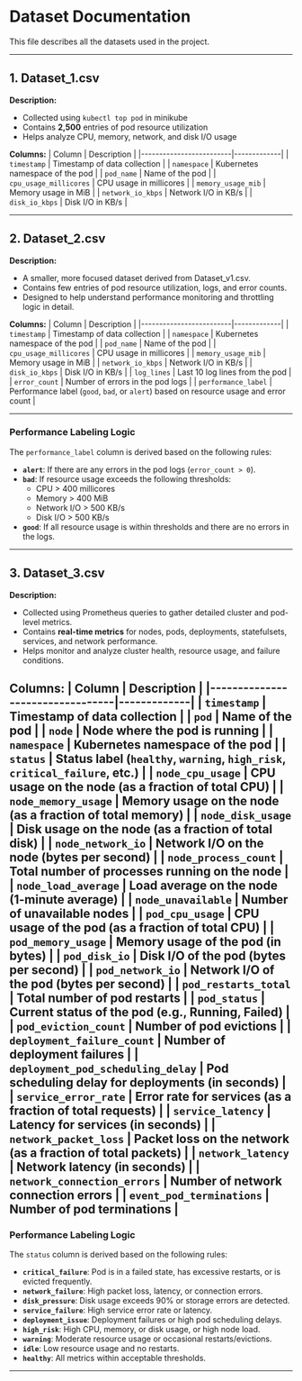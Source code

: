 # **Dataset Documentation**

This file describes all the datasets used in the project.

---

## **1. Dataset_1.csv**
**Description:**  
- Collected using `kubectl top pod` in minikube
- Contains **2,500** entries of pod resource utilization
- Helps analyze CPU, memory, network, and disk I/O usage

**Columns:**
| Column                  | Description |
|-------------------------|-------------|
| `timestamp`            | Timestamp of data collection |
| `namespace`            | Kubernetes namespace of the pod |
| `pod_name`             | Name of the pod |
| `cpu_usage_millicores` | CPU usage in millicores |
| `memory_usage_mib`     | Memory usage in MiB |
| `network_io_kbps`      | Network I/O in KB/s |
| `disk_io_kbps`         | Disk I/O in KB/s |


---

## **2. Dataset_2.csv**

**Description:**  
- A smaller, more focused dataset derived from Dataset_v1.csv.
- Contains few entries of pod resource utilization, logs, and error counts.
- Designed to help understand performance monitoring and throttling logic in detail.

**Columns:**
| Column                  | Description |
|-------------------------|-------------|
| `timestamp`            | Timestamp of data collection |
| `namespace`            | Kubernetes namespace of the pod |
| `pod_name`             | Name of the pod |
| `cpu_usage_millicores` | CPU usage in millicores |
| `memory_usage_mib`     | Memory usage in MiB |
| `network_io_kbps`      | Network I/O in KB/s |
| `disk_io_kbps`         | Disk I/O in KB/s |
| `log_lines`            | Last 10 log lines from the pod |
| `error_count`          | Number of errors in the pod logs |
| `performance_label`    | Performance label (`good`, `bad`, or `alert`) based on resource usage and error count |

---

### **Performance Labeling Logic**
The `performance_label` column is derived based on the following rules:
- **`alert`**: If there are any errors in the pod logs (`error_count > 0`).
- **`bad`**: If resource usage exceeds the following thresholds:
  - CPU > 400 millicores
  - Memory > 400 MiB
  - Network I/O > 500 KB/s
  - Disk I/O > 500 KB/s
- **`good`**: If all resource usage is within thresholds and there are no errors in the logs.

---

## **3. Dataset_3.csv**

**Description:**  
- Collected using Prometheus queries to gather detailed cluster and pod-level metrics.
- Contains **real-time metrics** for nodes, pods, deployments, statefulsets, services, and network performance.
- Helps monitor and analyze cluster health, resource usage, and failure conditions.

**Columns:**
| Column                          | Description |
|---------------------------------|-------------|
| `timestamp`                    | Timestamp of data collection |
| `pod`                          | Name of the pod |
| `node`                         | Node where the pod is running |
| `namespace`                    | Kubernetes namespace of the pod |
| `status`                       | Status label (`healthy`, `warning`, `high_risk`, `critical_failure`, etc.) |
| `node_cpu_usage`               | CPU usage on the node (as a fraction of total CPU) |
| `node_memory_usage`            | Memory usage on the node (as a fraction of total memory) |
| `node_disk_usage`              | Disk usage on the node (as a fraction of total disk) |
| `node_network_io`              | Network I/O on the node (bytes per second) |
| `node_process_count`           | Total number of processes running on the node |
| `node_load_average`            | Load average on the node (1-minute average) |
| `node_unavailable`             | Number of unavailable nodes |
| `pod_cpu_usage`                | CPU usage of the pod (as a fraction of total CPU) |
| `pod_memory_usage`             | Memory usage of the pod (in bytes) |
| `pod_disk_io`                  | Disk I/O of the pod (bytes per second) |
| `pod_network_io`               | Network I/O of the pod (bytes per second) |
| `pod_restarts_total`           | Total number of pod restarts |
| `pod_status`                   | Current status of the pod (e.g., Running, Failed) |
| `pod_eviction_count`           | Number of pod evictions |
| `deployment_failure_count`     | Number of deployment failures |
| `deployment_pod_scheduling_delay` | Pod scheduling delay for deployments (in seconds) |
| `service_error_rate`           | Error rate for services (as a fraction of total requests) |
| `service_latency`              | Latency for services (in seconds) |
| `network_packet_loss`          | Packet loss on the network (as a fraction of total packets) |
| `network_latency`              | Network latency (in seconds) |
| `network_connection_errors`    | Number of network connection errors |
| `event_pod_terminations`       | Number of pod terminations |
---

### **Performance Labeling Logic**
The `status` column is derived based on the following rules:
- **`critical_failure`**: Pod is in a failed state, has excessive restarts, or is evicted frequently.
- **`network_failure`**: High packet loss, latency, or connection errors.
- **`disk_pressure`**: Disk usage exceeds 90% or storage errors are detected.
- **`service_failure`**: High service error rate or latency.
- **`deployment_issue`**: Deployment failures or high pod scheduling delays.
- **`high_risk`**: High CPU, memory, or disk usage, or high node load.
- **`warning`**: Moderate resource usage or occasional restarts/evictions.
- **`idle`**: Low resource usage and no restarts.
- **`healthy`**: All metrics within acceptable thresholds.

---
